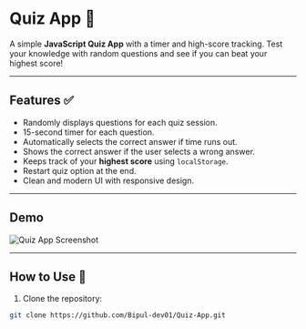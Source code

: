 # Quiz App 🎯

A simple **JavaScript Quiz App** with a timer and high-score tracking. Test your knowledge with random questions and see if you can beat your highest score!  

---

## Features ✅

- Randomly displays questions for each quiz session.
- 15-second timer for each question.
- Automatically selects the correct answer if time runs out.
- Shows the correct answer if the user selects a wrong answer.
- Keeps track of your **highest score** using `localStorage`.
- Restart quiz option at the end.
- Clean and modern UI with responsive design.

---

## Demo

![Quiz App Screenshot](https://raw.githubusercontent.com/Bipul-dev01/Quiz-App/main/images/quiz-screenshot.png)

---

## How to Use 🚀

1. Clone the repository:  
```bash
git clone https://github.com/Bipul-dev01/Quiz-App.git
